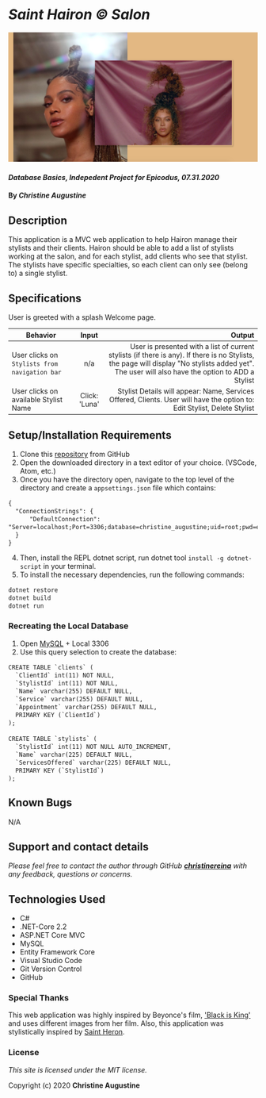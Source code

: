 # _Saint Hairon © Salon_

![Preview](./HairSalon/wwwroot/img/preview.png)

#### _Database Basics, Indepedent Project for Epicodus, 07.31.2020_

#### By _**Christine Augustine**_

## Description

This application is a MVC web application to help Hairon manage their stylists and their clients. Hairon should be able to add a list of stylists working at the salon, and for each stylist, add clients who see that stylist. The stylists have specific specialties, so each client can only see (belong to) a single stylist.

## Specifications

User is greeted with a splash Welcome page. 

| Behavior   |   Input   |  Output | 
|----------|:-------------:|------:|
| User clicks on `Stylists from navigation bar`| n/a | User is presented with a list of current stylists (if there is any). If there is no Stylists, the page will display "No stylists added yet". The user will also have the option to ADD a Stylist
| User clicks on available Stylist Name | Click: 'Luna' | Stylist Details will appear: Name, Services Offered, Clients. User will have the option to: Edit Stylist, Delete Stylist

## Setup/Installation Requirements 

1. Clone this [repository](https://github.com/christinereina/HairSalon.Solution) from GitHub
2. Open the downloaded directory in a text editor of your choice. (VSCode, Atom, etc.)
3. Once you have the directory open, navigate to the top level of the directory and create a `appsettings.json` file which contains:
```
{
  "ConnectionStrings": {
      "DefaultConnection": "Server=localhost;Port=3306;database=christine_augustine;uid=root;pwd=epicodus;"
  }
}
```
4. Then, install the REPL dotnet script, run dotnet tool `install -g dotnet-script` in your terminal.
5. To install the necessary dependencies, run the following commands:
```
dotnet restore
dotnet build
dotnet run
```

### Recreating the Local Database

1. Open [MySQL](https://www.mysql.com/) + Local 3306
2. Use this query selection to create the database:
```
CREATE TABLE `clients` (
  `ClientId` int(11) NOT NULL,
  `StylistId` int(11) NOT NULL,
  `Name` varchar(255) DEFAULT NULL,
  `Service` varchar(255) DEFAULT NULL,
  `Appointment` varchar(255) DEFAULT NULL,
  PRIMARY KEY (`ClientId`)
);

CREATE TABLE `stylists` (
  `StylistId` int(11) NOT NULL AUTO_INCREMENT,
  `Name` varchar(225) DEFAULT NULL,
  `ServicesOffered` varchar(225) DEFAULT NULL,
  PRIMARY KEY (`StylistId`)
);
```

## Known Bugs

N/A

## Support and contact details

_Please feel free to contact the author through GitHub **[christinereina](https://github.com/christinereina)** with any feedback, questions or concerns._


## Technologies Used

* C# 
* .NET-Core 2.2
* ASP.NET Core MVC
* MySQL
* Entity Framework Core
* Visual Studio Code
* Git Version Control 
* GitHub

### Special Thanks

This web application was highly inspired by Beyonce's film, ['Black is King'](https://beyonce.com/) and uses different images from her film. Also, this application was stylistically inspired by [Saint Heron](https://www.saintheron.com/).

### License

*This site is licensed under the MIT license.*

Copyright (c) 2020 **Christine Augustine**